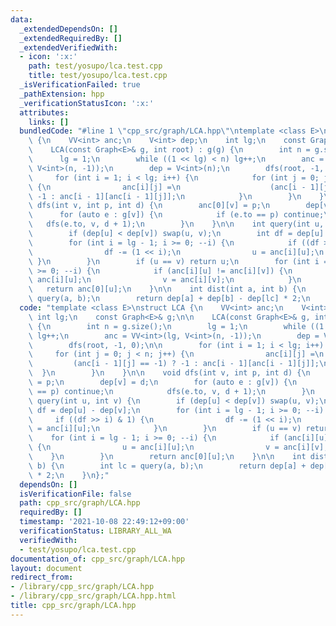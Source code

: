 ```yaml
---
data:
  _extendedDependsOn: []
  _extendedRequiredBy: []
  _extendedVerifiedWith:
  - icon: ':x:'
    path: test/yosupo/lca.test.cpp
    title: test/yosupo/lca.test.cpp
  _isVerificationFailed: true
  _pathExtension: hpp
  _verificationStatusIcon: ':x:'
  attributes:
    links: []
  bundledCode: "#line 1 \"cpp_src/graph/LCA.hpp\"\ntemplate <class E>\nstruct LCA\
    \ {\n    VV<int> anc;\n    V<int> dep;\n    int lg;\n    const Graph<E>& g;\n\n\
    \    LCA(const Graph<E>& g, int root) : g(g) {\n        int n = g.size();\n  \
    \      lg = 1;\n        while ((1 << lg) < n) lg++;\n        anc = VV<int>(lg,\
    \ V<int>(n, -1));\n        dep = V<int>(n);\n        dfs(root, -1, 0);\n\n   \
    \     for (int i = 1; i < lg; i++) {\n            for (int j = 0; j < n; j++)\
    \ {\n                anc[i][j] =\n                    (anc[i - 1][j] == -1) ?\
    \ -1 : anc[i - 1][anc[i - 1][j]];\n            }\n        }\n    }\n\n    void\
    \ dfs(int v, int p, int d) {\n        anc[0][v] = p;\n        dep[v] = d;\n  \
    \      for (auto e : g[v]) {\n            if (e.to == p) continue;\n         \
    \   dfs(e.to, v, d + 1);\n        }\n    }\n\n    int query(int u, int v) {\n\
    \        if (dep[u] < dep[v]) swap(u, v);\n        int df = dep[u] - dep[v];\n\
    \        for (int i = lg - 1; i >= 0; --i) {\n            if ((df >> i) & 1) {\n\
    \                df -= (1 << i);\n                u = anc[i][u];\n           \
    \ }\n        }\n        if (u == v) return u;\n        for (int i = lg - 1; i\
    \ >= 0; --i) {\n            if (anc[i][u] != anc[i][v]) {\n                u =\
    \ anc[i][u];\n                v = anc[i][v];\n            }\n        }\n     \
    \   return anc[0][u];\n    }\n\n    int dist(int a, int b) {\n        int lc =\
    \ query(a, b);\n        return dep[a] + dep[b] - dep[lc] * 2;\n    }\n};\n"
  code: "template <class E>\nstruct LCA {\n    VV<int> anc;\n    V<int> dep;\n   \
    \ int lg;\n    const Graph<E>& g;\n\n    LCA(const Graph<E>& g, int root) : g(g)\
    \ {\n        int n = g.size();\n        lg = 1;\n        while ((1 << lg) < n)\
    \ lg++;\n        anc = VV<int>(lg, V<int>(n, -1));\n        dep = V<int>(n);\n\
    \        dfs(root, -1, 0);\n\n        for (int i = 1; i < lg; i++) {\n       \
    \     for (int j = 0; j < n; j++) {\n                anc[i][j] =\n           \
    \         (anc[i - 1][j] == -1) ? -1 : anc[i - 1][anc[i - 1][j]];\n          \
    \  }\n        }\n    }\n\n    void dfs(int v, int p, int d) {\n        anc[0][v]\
    \ = p;\n        dep[v] = d;\n        for (auto e : g[v]) {\n            if (e.to\
    \ == p) continue;\n            dfs(e.to, v, d + 1);\n        }\n    }\n\n    int\
    \ query(int u, int v) {\n        if (dep[u] < dep[v]) swap(u, v);\n        int\
    \ df = dep[u] - dep[v];\n        for (int i = lg - 1; i >= 0; --i) {\n       \
    \     if ((df >> i) & 1) {\n                df -= (1 << i);\n                u\
    \ = anc[i][u];\n            }\n        }\n        if (u == v) return u;\n    \
    \    for (int i = lg - 1; i >= 0; --i) {\n            if (anc[i][u] != anc[i][v])\
    \ {\n                u = anc[i][u];\n                v = anc[i][v];\n        \
    \    }\n        }\n        return anc[0][u];\n    }\n\n    int dist(int a, int\
    \ b) {\n        int lc = query(a, b);\n        return dep[a] + dep[b] - dep[lc]\
    \ * 2;\n    }\n};"
  dependsOn: []
  isVerificationFile: false
  path: cpp_src/graph/LCA.hpp
  requiredBy: []
  timestamp: '2021-10-08 22:49:12+09:00'
  verificationStatus: LIBRARY_ALL_WA
  verifiedWith:
  - test/yosupo/lca.test.cpp
documentation_of: cpp_src/graph/LCA.hpp
layout: document
redirect_from:
- /library/cpp_src/graph/LCA.hpp
- /library/cpp_src/graph/LCA.hpp.html
title: cpp_src/graph/LCA.hpp
---
```

